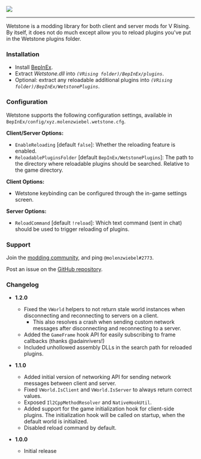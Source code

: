 ![](https://i.imgur.com/XghiZXX.png)

---

Wetstone is a modding library for both client and server mods for V Rising. By itself, it does not do much except allow you to reload plugins you've put in the Wetstone plugins folder.

### Installation

- Install [BepInEx](https://v-rising.thunderstore.io/package/BepInEx/BepInExPack_V_Rising/).
- Extract _Wetstone.dll_ into _`(VRising folder)/BepInEx/plugins`_.
- Optional: extract any reloadable additional plugins into _`(VRising folder)/BepInEx/WetstonePlugins`_.

### Configuration

Wetstone supports the following configuration settings, available in `BepInEx/config/xyz.molenzwiebel.wetstone.cfg`.

**Client/Server Options:**
- `EnableReloading` [default `false`]: Whether the reloading feature is enabled.
- `ReloadablePluginsFolder` [default `BepInEx/WetstonePlugins`]: The path to the directory where reloadable plugins should be searched. Relative to the game directory.

**Client Options:**
- Wetstone keybinding can be configured through the in-game settings screen.

**Server Options:**
- `ReloadCommand` [default `!reload`]: Which text command (sent in chat) should be used to trigger reloading of plugins.

### Support

Join the [modding community](https://discord.gg/CWzkHvekg3), and ping `@molenzwiebel#2773`.

Post an issue on the [GitHub repository](https://github.com/molenzwiebel/Wetstone). 

### Changelog

- **1.2.0**
    - Fixed the `VWorld` helpers to not return stale world instances when disconnecting and reconnecting to servers on a client.
        - This also resolves a crash when sending custom network messages after disconnecting and reconnecting to a server.
    - Added the `GameFrame` hook API for easily subscribing to frame callbacks (thanks @adainrivers!)
    - Included unhollowed assembly DLLs in the search path for reloaded plugins.

- **1.1.0**
    - Added initial version of networking API for sending network messages between client and server.
    - Fixed `VWorld.IsClient` and `VWorld.IsServer` to always return correct values.
    - Exposed `Il2CppMethodResolver` and `NativeHookUtil`.
    - Added support for the game initialization hook for client-side plugins. The initialization hook will be called on startup, when the default world is initialized.
    - Disabled reload command by default.

- **1.0.0**
    - Initial release